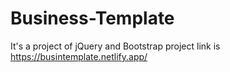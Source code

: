 # Business-Template
It's a project of jQuery and Bootstrap
project link is https://busintemplate.netlify.app/
